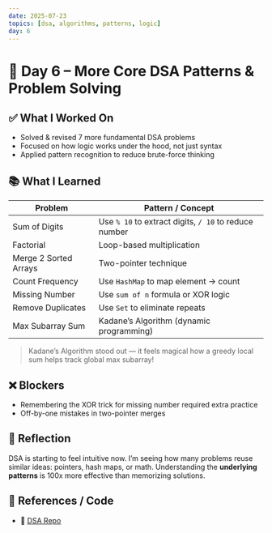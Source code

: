 ```yaml
---
date: 2025-07-23
topics: [dsa, algorithms, patterns, logic]
day: 6
---
```


# 📘 Day 6 – More Core DSA Patterns & Problem Solving

## ✅ What I Worked On
- Solved & revised 7 more fundamental DSA problems
- Focused on how logic works under the hood, not just syntax
- Applied pattern recognition to reduce brute-force thinking

## 📚 What I Learned

| Problem | Pattern / Concept |
|--------|-------------------|
| Sum of Digits | Use `% 10` to extract digits, `/ 10` to reduce number |
| Factorial | Loop-based multiplication |
| Merge 2 Sorted Arrays | Two-pointer technique |
| Count Frequency | Use `HashMap` to map element → count |
| Missing Number | Use `sum of n` formula or XOR logic |
| Remove Duplicates | Use `Set` to eliminate repeats |
| Max Subarray Sum | Kadane’s Algorithm (dynamic programming) |

> Kadane’s Algorithm stood out — it feels magical how a greedy local sum helps track global max subarray!

## ❌ Blockers
- Remembering the XOR trick for missing number required extra practice
- Off-by-one mistakes in two-pointer merges

## 🧠 Reflection
DSA is starting to feel intuitive now. I’m seeing how many problems reuse similar ideas: pointers, hash maps, or math. Understanding the **underlying patterns** is 100x more effective than memorizing solutions.

## 🔗 References / Code
- 🧠 [DSA  Repo](http://github.com/Sangam5756/Data-Structure-and-Algorithms/)
